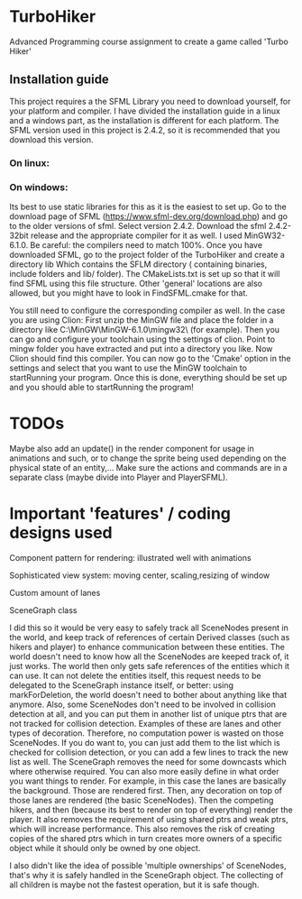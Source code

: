 # TurboHiker

Advanced Programming course assignment to create a game called 'Turbo Hiker'

## Installation guide

This project requires a the SFML Library you need to download yourself, for your platform and compiler. I have divided
the installation guide in a linux and a windows part, as the installation is different for each platform. The SFML
version used in this project is 2.4.2, so it is recommended that you download this version.

### On linux:

### On windows:

Its best to use static libraries for this as it is the easiest to set up. Go to the download page of
SFML (https://www.sfml-dev.org/download.php)
and go to the older versions of sfml. Select version 2.4.2. Download the sfml 2.4.2-32bit release and the appropriate
compiler for it as well. I used MinGW32-6.1.0. Be careful: the compilers need to match 100%. Once you have downloaded
SFML, go to the project folder of the TurboHiker and create a directory lib Which contains the SFLM directory (
containing binaries, include folders and lib/ folder). The CMakeLists.txt is set up so that it will find SFML using this
file structure. Other 'general' locations are also allowed, but you might have to look in FindSFML.cmake for that.

You still need to configure the corresponding compiler as well. In the case you are using Clion:
First unzip the MinGW file and place the folder in a directory like C:\MinGW\MinGW-6.1.0\mingw32\ (for example). Then
you can go and configure your toolchain using the settings of clion. Point to mingw folder you have extracted and put
into a directory you like. Now Clion should find this compiler. You can now go to the 'Cmake' option in the settings and
select that you want to use the MinGW toolchain to startRunning your program. Once this is done, everything should be
set up and you should able to startRunning the program!

# TODOs

Maybe also add an update() in the render component for usage in animations and such, or to change the sprite being used
depending on the physical state of an entity,... Make sure the actions and commands are in a separate class (maybe
divide into Player and PlayerSFML).

# Important 'features' / coding designs used

Component pattern for rendering: illustrated well with animations

Sophisticated view system: moving center, scaling,resizing of window

Custom amount of lanes

SceneGraph class

I did this so it would be very easy to safely track all SceneNodes present in the world, and keep track of references of
certain Derived classes (such as hikers and player) to enhance communication between these entities. The world doesn't
need to know how all the SceneNodes are keeped track of, it just works. The world then only gets safe references of the
entities which it can use. It can not delete the entities itself, this request needs to be delegated to the SceneGraph
instance itself, or better: using markForDeletion, the world doesn't need to bother about anything like that anymore.
Also, some SceneNodes don't need to be involved in collision detection at all, and you can put them in another list of
unique ptrs that are not tracked for collision detection. Examples of these are lanes and other types of decoration.
Therefore, no computation power is wasted on those SceneNodes. If you do want to, you can just add them to the list
which is checked for collision detection, or you can add a few lines to track the new list as well. The SceneGraph
removes the need for some downcasts which where otherwise required. You can also more easily define in what order you
want things to render. For example, in this case the lanes are basically the background. Those are rendered first. Then,
any decoration on top of those lanes are rendered (the basic SceneNodes). Then the competing hikers, and then (because
its best to render on top of everything) render the player. It also removes the requirement of using shared ptrs and
weak ptrs, which will increase performance. This also removes the risk of creating copies of the shared ptrs which in
turn creates more owners of a specific object while it should only be owned by one object.

I also didn't like the idea of possible 'multiple ownerships' of SceneNodes, that's why it is safely handled in the SceneGraph object. The collecting of all children is maybe not the fastest operation, but it is safe though.